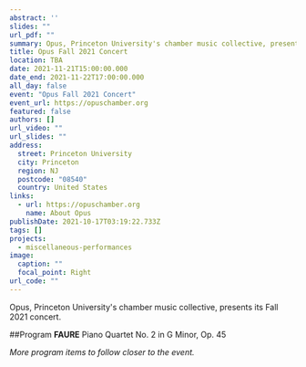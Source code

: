 ```yaml
---
abstract: ''
slides: ""
url_pdf: ""
summary: Opus, Princeton University's chamber music collective, presents its Fall 2021 program.
title: Opus Fall 2021 Concert
location: TBA
date: 2021-11-21T15:00:00.000
date_end: 2021-11-22T17:00:00.000
all_day: false
event: "Opus Fall 2021 Concert"
event_url: https://opuschamber.org
featured: false
authors: []
url_video: ""
url_slides: ""
address:
  street: Princeton University
  city: Princeton
  region: NJ
  postcode: "08540"
  country: United States
links:
  - url: https://opuschamber.org
    name: About Opus
publishDate: 2021-10-17T03:19:22.733Z
tags: []
projects:
  - miscellaneous-performances
image:
  caption: ""
  focal_point: Right
url_code: ""
---
```

Opus, Princeton University's chamber music collective, presents its Fall 2021 concert.

##Program
**FAURE** Piano Quartet No. 2 in G Minor, Op. 45

*More program items to follow closer to the event.*
